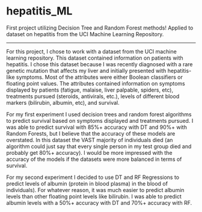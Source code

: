 # hepatitis_ML
First project utilizing Decision Tree and Random Forest methods! Applied to dataset on hepatitis from the UCI Machine Learning Repository.
___________________

For this project, I chose to work with a dataset from the UCI machine learning repository. This dataset contained information on patients with hepatitis. I chose this dataset because I was recently diagnosed with a rare genetic mutation that affects
my liver and initially presented with hepatitis-like symptoms. Most of the attributes were either Boolean classifiers 
or floating point values. The attributes contained information on symptoms displayed by patients (fatigue, malaise, liver 
palpable, spiders, etc), treatments pursued (steroids, antivirals, etc.), levels of different blood markers (bilirubin, 
albumin, etc), and survival. 

For my first experiment I used decision trees and random forest algorithms to predict survival based on 
symptoms displayed and treatments pursued. I was able to predict survival with 85%+ accuracy with DT and 90%+ with
Random Forests, but I believe that the accuracy of these models are overstated. In this dataset the VAST majority 
of individuals died (an algorithm could just say that every single person in my test group died and probably get 
80%+ accuracy). I would be more impressed with the accuracy of the models if the datasets were more balanced 
in terms of survival. 

For my second experiment I decided to use DT and RF Regressions to predict levels of albumin (protein in blood plasma) 
in the blood of individuals). For whatever reason, it was much easier to predict albumin levels than other 
floating point levels like bilirubin. I was able to predict albumin levels with a 50%+ accuracy with DT and 
70%+ accuracy with RF. 
